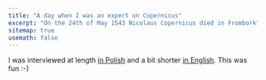 ```yaml
---
title: "A day when I was an expert on Copernicus"
excerpt: "On the 24th of May 1543 Nicolaus Copernicus died in Frombork"
sitemap: true
usemath: false  
---
```


I was interviewed at length [in Polish](http://www.dzieje.pl/aktualnosci/m-bejger-w-pewnym-sensie-kopernik-napisal-o-obrotach-cial-niebieskich-bo-rzeczywistosc) and a bit shorter [in English](https://www.thefirstnews.com/article/copernicus-the-man-who-discovered-earth-moves-around-the-sun). This was fun :-)


